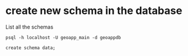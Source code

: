 # create new schema in the database

List all the schemas

    psql -h localhost -U geoapp_main -d geoappdb

    create schema data;